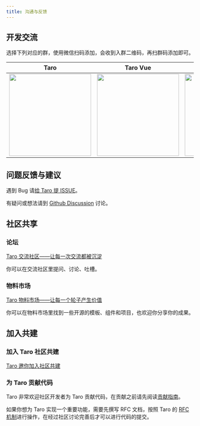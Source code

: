 ```yaml
---
title: 沟通与反馈
---
```


## 开发交流

选择下列对应的群，使用微信扫码添加，会收到入群二维码，再扫群码添加即可。

| Taro  | Taro Vue | Taro RN | Taro x NutUI |
| ------ | ------ | ------ | ------ |
| <img src="https://storage.360buyimg.com/taro-resource/Taro-Taro.png" width="220px" /> | <img src="https://storage.360buyimg.com/taro-resource/Taro-Vue.png" width="220px" /> | <img src="https://storage.360buyimg.com/taro-resource/Taro-RN.png" width="220px" /> | <img src="https://storage.360buyimg.com/taro-resource/NutUIxTaro.png" width="220px" /> |

## 问题反馈与建议

遇到 Bug 请[给 Taro 提 ISSUE](https://nervjs.github.io/taro-issue-helper/)。

有疑问或想法请到 [Github Discussion](https://github.com/NervJS/taro/discussions) 讨论。

## 社区共享

### 论坛

[Taro 交流社区——让每一次交流都被沉淀](https://taro-club.jd.com/)

你可以在交流社区里提问、讨论、吐槽。

### 物料市场

[Taro 物料市场——让每一个轮子产生价值](https://taro-ext.jd.com/)

你可以在物料市场里找到一些开源的模板、组件和项目，也欢迎你分享你的成果。

## 加入共建

### 加入 Taro 社区共建

[Taro 邀你加入社区共建](https://github.com/NervJS/taro/issues/4714)

### 为 Taro 贡献代码

Taro 非常欢迎社区开发者为 Taro 贡献代码，在贡献之前请先阅读[贡献指南](/docs/CONTRIBUTING)。

如果你想为 Taro 实现一个重要功能，需要先撰写 RFC  文档，按照 Taro 的 [RFC 机制](https://github.com/NervJS/taro-rfcs)进行操作，在经过社区讨论完善后才可以进行代码的提交。

